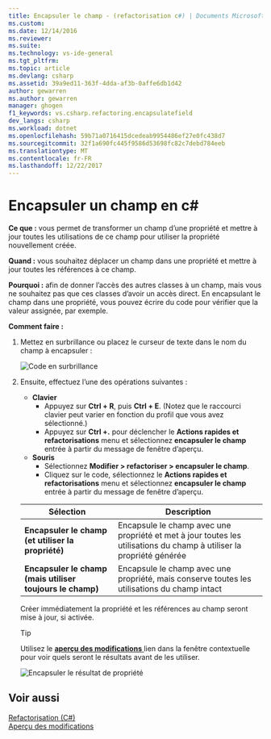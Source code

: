 ```yaml
---
title: Encapsuler le champ - (refactorisation c#) | Documents Microsoft
ms.custom: 
ms.date: 12/14/2016
ms.reviewer: 
ms.suite: 
ms.technology: vs-ide-general
ms.tgt_pltfrm: 
ms.topic: article
ms.devlang: csharp
ms.assetid: 39a9ed11-363f-4dda-af3b-0affe6db1d42
author: gewarren
ms.author: gewarren
manager: ghogen
f1_keywords: vs.csharp.refactoring.encapsulatefield
dev_langs: csharp
ms.workload: dotnet
ms.openlocfilehash: 59b71a0716415dcedeab9954486ef27e0fc438d7
ms.sourcegitcommit: 32f1a690fc445f9586d53698fc82c7debd784eeb
ms.translationtype: MT
ms.contentlocale: fr-FR
ms.lasthandoff: 12/22/2017
---
```

# <a name="encapsulate-a-field-in-c"></a>Encapsuler un champ en c# #
**Ce que :** vous permet de transformer un champ d’une propriété et mettre à jour toutes les utilisations de ce champ pour utiliser la propriété nouvellement créée.

**Quand :** vous souhaitez déplacer un champ dans une propriété et mettre à jour toutes les références à ce champ.  

**Pourquoi :** afin de donner l’accès des autres classes à un champ, mais vous ne souhaitez pas que ces classes d’avoir un accès direct.  En encapsulant le champ dans une propriété, vous pouvez écrire du code pour vérifier que la valeur assignée, par exemple.

**Comment faire :**

1. Mettez en surbrillance ou placez le curseur de texte dans le nom du champ à encapsuler :

   ![Code en surbrillance](media/encapsulate_highlight.png)

1. Ensuite, effectuez l’une des opérations suivantes :
   * **Clavier**
     * Appuyez sur **Ctrl + R**, puis **Ctrl + E**.  (Notez que le raccourci clavier peut varier en fonction du profil que vous avez sélectionné.)
     * Appuyez sur **Ctrl +.** pour déclencher le **Actions rapides et refactorisations** menu et sélectionnez **encapsuler le champ** entrée à partir du message de fenêtre d’aperçu.
   * **Souris**
     * Sélectionnez **Modifier > refactoriser > encapsuler le champ**.
     * Cliquez sur le code, sélectionnez le **Actions rapides et refactorisations** menu et sélectionnez **encapsuler le champ** entrée à partir du message de fenêtre d’aperçu.

   Sélection | Description
   --------- | -----------
   **Encapsuler le champ (et utiliser la propriété)** | Encapsule le champ avec une propriété et met à jour toutes les utilisations du champ à utiliser la propriété générée
   **Encapsuler le champ (mais utiliser toujours le champ)** | Encapsule le champ avec une propriété, mais conserve toutes les utilisations du champ intact

   Créer immédiatement la propriété et les références au champ seront mise à jour, si activée.

   > [!TIP]
   > Utilisez le [ **aperçu des modifications** ](../../ide/preview-changes.md) lien dans la fenêtre contextuelle pour voir quels seront le résultats avant de les utiliser.

   ![Encapsuler le résultat de propriété](media/encapsulate_result.png)

## <a name="see-also"></a>Voir aussi  
[Refactorisation (C#)](../refactoring-csharp.md)  
[Aperçu des modifications](../../ide/preview-changes.md)